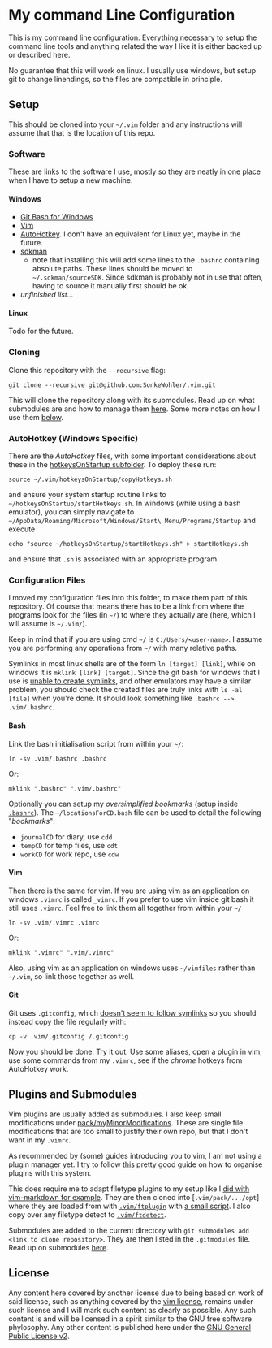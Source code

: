 # My command Line Configuration

This is my command line configuration. Everything necessary to setup the
command line tools and anything related the way I like it is either backed up
or described here.

No guarantee that this will work on linux. I usually use windows, but setup git
to change linendings, so the files are compatible in principle.

## Setup

This should be cloned into your `~/.vim` folder and any instructions will
assume that that is the location of this repo.

### Software

These are links to the software I use, mostly so they are neatly in one place
when I have to setup a new machine.

#### Windows

* [Git Bash for Windows](https://git-scm.com/downloads)
* [Vim](https://www.vim.org/download.php)
* [AutoHotkey](https://www.autohotkey.com/). I don't have an equivalent for
  Linux yet, maybe in the future.
* [sdkman](https://sdkman.io/)
  - note that installing this will add some lines to the `.bashrc` containing
    absolute paths. These lines should be moved to `~/.sdkman/sourceSDK`.
    Since sdkman is probably not in use that often, having to source it
    manually first should be ok.
* *unfinished list...*

#### Linux

Todo for the future.

### Cloning

Clone this repository with the `--recursive` flag:

```
git clone --recursive git@github.com:SonkeWohler/.vim.git
```

This will clone the repository along with its submodules. Read up on what submodules are and how to manage them
[here](https://git-scm.com/book/en/v2/Git-Tools-Submodules). Some more notes on how I use them [below](#plugins-and-submodules).

### AutoHotkey (Windows Specific)

There are the *AutoHotkey* files, with some important considerations about
these in the [hotkeysOnStartup subfolder](hotkeysOnStartup/README.md). To
deploy these run:

```
source ~/.vim/hotkeysOnStartup/copyHotkeys.sh
```

and ensure your system startup routine links to
`~/hotkeysOnStartup/startHotkeys.sh`. In windows (while using a bash emulator),
you can simply navigate to `~/AppData/Roaming/Microsoft/Windows/Start\
Menu/Programs/Startup` and execute 

```
echo "source ~/hotkeysOnStartup/startHotkeys.sh" > startHotkeys.sh
```

and ensure that `.sh` is associated with an appropriate program.

### Configuration Files

I moved my configuration files into this folder, to make them part of this
repository. Of course that means there has to be a link from where the programs
look for the files (in `~/`) to where they actually are (here, which I will
assume is `~/.vim/`).

Keep in mind that if you are using cmd `~/` is `C:/Users/<user-name>`. I assume
you are performing any operations from `~/` with many relative paths.

Symlinks in most linux shells are of the form `ln [target] [link]`, while on
windows it is `mklink [link] [target]`. Since the git bash for windows that I
use is [unable to create
symlinks](https://github.com/git-for-windows/git/wiki/Symbolic-Links), and
other emulators may have a similar problem, you should check the created files
are truly links with `ls -al [file]` when you're done. It should look something
like `.bashrc --> .vim/.bashrc`.

#### Bash

Link the bash initialisation script from within your `~/`:

```
ln -sv .vim/.bashrc .bashrc
```

Or:

```
mklink ".bashrc" ".vim/.bashrc"
```

Optionally you can setup my *oversimplified bookmarks* (setup inside
[`.bashrc`](.bashrc)). The `~/locationsForCD.bash` file can be used to detail
the following "*bookmarks*":

* `journalCD` for diary, use `cdd`
* `tempCD` for temp files, use `cdt`
* `workCD` for work repo, use `cdw`

#### Vim

Then there is the same for vim. If you are using vim as an application on
windows `.vimrc` is called `_vimrc`. If you prefer to use vim inside git bash
it still uses `.vimrc`. Feel free to link them all together from within your
`~/`

```
ln -sv .vim/.vimrc .vimrc
```

Or:

```
mklink ".vimrc" ".vim/.vimrc"
```

Also, using vim as an application on windows uses `~/vimfiles` rather than
`~/.vim`, so link those together as well.

#### Git

Git uses `.gitconfig`, which [doesn't seem to follow
symlinks](https://github.com/SonkeWohler/.vim/issues/3) so you should instead
copy the file regularly with:

```
cp -v .vim/.gitconfig /.gitconfig
```

Now you should be done. Try it out. Use some aliases, open a plugin in vim, use
some commands from my `.vimrc`, see if the *chrome* hotkeys from AutoHotkey
work.

## Plugins and Submodules

Vim plugins are usually added as submodules. I also keep small modifications under
[pack/myMinorModifications](pack/myMinorModifications/README.md). These are
single file modifications that are too small to justify their own repo, but
that I don't want in my `.vimrc`.

As recommended by (some) guides introducing you to vim, I am not using a plugin
manager yet. I try to follow
[this](https://vimways.org/2018/from-vimrc-to-vim/) pretty good guide on how to
organise plugins with this system.

This does require me to adapt filetype plugins to my setup like I [did with vim-markdown for example](https://github.com/plasticboy/vim-markdown/commit/b93b0b4881872d3a1e46a84547e3df490b82b57b). They are then cloned into [`.vim/pack/.../opt`] where they are loaded from with [`.vim/ftplugin`](ftplugin/) with [a small script](ftplugin/markdown.vim). I also copy over any filetype detect to [`.vim/ftdetect`](ftdetect).

Submodules are added to the current directory with `git submodules add <link to clone repository>`. They
are then listed in the `.gitmodules` file. Read up on submodules [here](https://git-scm.com/book/en/v2/Git-Tools-Submodules).

## License

Any content here covered by another license due to being based on work of said
license, such as anything covered by the [vim
license](https://www.gnu.org/licenses/vim-license.txt), remains under such
license and I will mark such content as clearly as possible. Any such content
is and will be licensed in a spirit similar to the GNU free software
phylosophy. Any other content is published here under the [GNU General Public
License v2](https://www.gnu.org/licenses/old-licenses/gpl-2.0.en.html).




